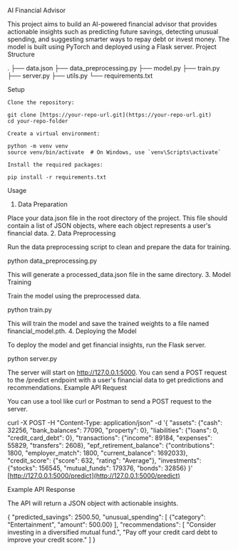AI Financial Advisor

This project aims to build an AI-powered financial advisor that provides actionable insights such as predicting future savings, detecting unusual spending, and suggesting smarter ways to repay debt or invest money. The model is built using PyTorch and deployed using a Flask server.
Project Structure

.
├── data.json
├── data_preprocessing.py
├── model.py
├── train.py
├── server.py
├── utils.py
└── requirements.txt

Setup

    Clone the repository:

    git clone [https://your-repo-url.git](https://your-repo-url.git)
    cd your-repo-folder

    Create a virtual environment:

    python -m venv venv
    source venv/bin/activate  # On Windows, use `venv\Scripts\activate`

    Install the required packages:

    pip install -r requirements.txt

Usage
1. Data Preparation

Place your data.json file in the root directory of the project. This file should contain a list of JSON objects, where each object represents a user's financial data.
2. Data Preprocessing

Run the data preprocessing script to clean and prepare the data for training.

python data_preprocessing.py

This will generate a processed_data.json file in the same directory.
3. Model Training

Train the model using the preprocessed data.

python train.py

This will train the model and save the trained weights to a file named financial_model.pth.
4. Deploying the Model

To deploy the model and get financial insights, run the Flask server.

python server.py

The server will start on http://127.0.0.1:5000. You can send a POST request to the /predict endpoint with a user's financial data to get predictions and recommendations.
Example API Request

You can use a tool like curl or Postman to send a POST request to the server.

curl -X POST -H "Content-Type: application/json" -d '{
    "assets": {"cash": 32256, "bank_balances": 77090, "property": 0},
    "liabilities": {"loans": 0, "credit_card_debt": 0},
    "transactions": {"income": 89184, "expenses": 55829, "transfers": 2608},
    "epf_retirement_balance": {"contributions": 1800, "employer_match": 1800, "current_balance": 1692033},
    "credit_score": {"score": 632, "rating": "Average"},
    "investments": {"stocks": 156545, "mutual_funds": 179376, "bonds": 32856}
}' [http://127.0.0.1:5000/predict](http://127.0.0.1:5000/predict)

Example API Response

The API will return a JSON object with actionable insights.

{
  "predicted_savings": 2500.50,
  "unusual_spending": [
    {"category": "Entertainment", "amount": 500.00}
  ],
  "recommendations": [
    "Consider investing in a diversified mutual fund.",
    "Pay off your credit card debt to improve your credit score."
  ]
}

